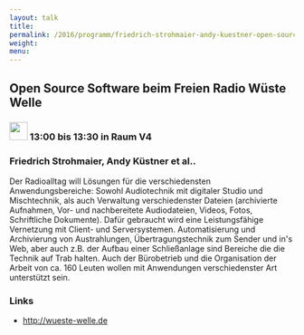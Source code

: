```yaml
---
layout: talk
title:
permalink: /2016/programm/friedrich-strohmaier-andy-kuestner-open-source-software-beim-freien-radio-wueste-welle/
weight:
menu:
---
```

## Open Source Software beim Freien Radio Wüste Welle

### <img height = "32" src="../../../images/talk.svg"> 13:00 bis 13:30 in Raum V4

### Friedrich Strohmaier, Andy Küstner et al..

Der Radioalltag will Lösungen für die verschiedensten Anwendungsbereiche: Sowohl Audiotechnik mit digitaler Studio und Mischtechnik, als auch Verwaltung verschiedenster Dateien (archivierte Aufnahmen, Vor- und nachbereitete Audiodateien, Videos, Fotos, Schriftliche Dokumente). Dafür gebraucht wird eine Leistungsfähige Vernetzung mit Client- und Serversystemen. Automatisierung und Archivierung von Austrahlungen, Übertragungstechnik zum Sender und in's Web, aber auch z.B. der Aufbau einer Schließanlage sind Bereiche die die Technik auf Trab halten. Auch der Bürobetrieb und die Organisation der Arbeit von ca. 160 Leuten wollen mit Anwendungen verschiedenster Art unterstützt sein. 

### Links

- <a href="http://wueste-welle.de" target="_blank">http://wueste-welle.de</a>
